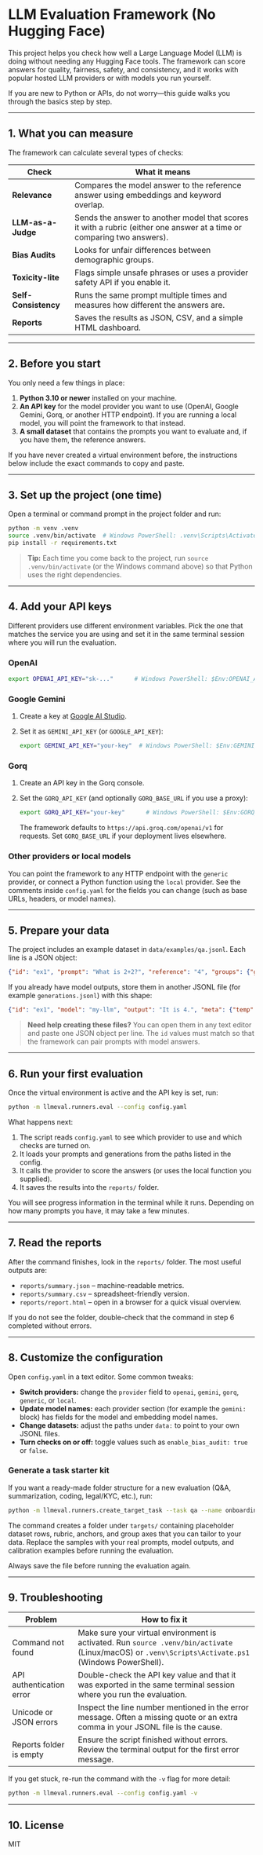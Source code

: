 # LLM Evaluation Framework (No Hugging Face)

This project helps you check how well a Large Language Model (LLM) is doing
without needing any Hugging Face tools. The framework can score answers for
quality, fairness, safety, and consistency, and it works with popular hosted
LLM providers or with models you run yourself.

If you are new to Python or APIs, do not worry—this guide walks you through the
basics step by step.

---

## 1. What you can measure

The framework can calculate several types of checks:

| Check | What it means |
| --- | --- |
| **Relevance** | Compares the model answer to the reference answer using embeddings and keyword overlap. |
| **LLM-as-a-Judge** | Sends the answer to another model that scores it with a rubric (either one answer at a time or comparing two answers). |
| **Bias Audits** | Looks for unfair differences between demographic groups. |
| **Toxicity-lite** | Flags simple unsafe phrases or uses a provider safety API if you enable it. |
| **Self-Consistency** | Runs the same prompt multiple times and measures how different the answers are. |
| **Reports** | Saves the results as JSON, CSV, and a simple HTML dashboard. |

---

## 2. Before you start

You only need a few things in place:

1. **Python 3.10 or newer** installed on your machine.
2. **An API key** for the model provider you want to use (OpenAI, Google Gemini,
   Gorq, or another HTTP endpoint). If you are running a local model, you will
  point the framework to that instead.
3. **A small dataset** that contains the prompts you want to evaluate and, if you
   have them, the reference answers.

If you have never created a virtual environment before, the instructions below
include the exact commands to copy and paste.

---

## 3. Set up the project (one time)

Open a terminal or command prompt in the project folder and run:

```bash
python -m venv .venv
source .venv/bin/activate  # Windows PowerShell: .venv\Scripts\Activate.ps1
pip install -r requirements.txt
```

> **Tip:** Each time you come back to the project, run `source .venv/bin/activate`
> (or the Windows command above) so that Python uses the right dependencies.

---

## 4. Add your API keys

Different providers use different environment variables. Pick the one that
matches the service you are using and set it in the same terminal session where
you will run the evaluation.

### OpenAI

```bash
export OPENAI_API_KEY="sk-..."      # Windows PowerShell: $Env:OPENAI_API_KEY = "sk-..."
```

### Google Gemini

1. Create a key at [Google AI Studio](https://aistudio.google.com/).
2. Set it as `GEMINI_API_KEY` (or `GOOGLE_API_KEY`):

   ```bash
   export GEMINI_API_KEY="your-key"  # Windows PowerShell: $Env:GEMINI_API_KEY = "your-key"
   ```

### Gorq

1. Create an API key in the Gorq console.
2. Set the `GORQ_API_KEY` (and optionally `GORQ_BASE_URL` if you use a proxy):

   ```bash
   export GORQ_API_KEY="your-key"      # Windows PowerShell: $Env:GORQ_API_KEY = "your-key"
   ```

   The framework defaults to `https://api.groq.com/openai/v1` for requests. Set
   `GORQ_BASE_URL` if your deployment lives elsewhere.

### Other providers or local models

You can point the framework to any HTTP endpoint with the `generic` provider, or
connect a Python function using the `local` provider. See the comments inside
`config.yaml` for the fields you can change (such as base URLs, headers, or
model names).

---

## 5. Prepare your data

The project includes an example dataset in `data/examples/qa.jsonl`. Each line
is a JSON object:

```json
{"id": "ex1", "prompt": "What is 2+2?", "reference": "4", "groups": {"gender": "neutral"}}
```

If you already have model outputs, store them in another JSONL file (for
example `generations.jsonl`) with this shape:

```json
{"id": "ex1", "model": "my-llm", "output": "It is 4.", "meta": {"temp": 0.2}}
```

> **Need help creating these files?** You can open them in any text editor and
> paste one JSON object per line. The `id` values must match so that the
> framework can pair prompts with model answers.

---

## 6. Run your first evaluation

Once the virtual environment is active and the API key is set, run:

```bash
python -m llmeval.runners.eval --config config.yaml
```

What happens next:

1. The script reads `config.yaml` to see which provider to use and which checks
   are turned on.
2. It loads your prompts and generations from the paths listed in the config.
3. It calls the provider to score the answers (or uses the local function you
   supplied).
4. It saves the results into the `reports/` folder.

You will see progress information in the terminal while it runs. Depending on
how many prompts you have, it may take a few minutes.

---

## 7. Read the reports

After the command finishes, look in the `reports/` folder. The most useful
outputs are:

- `reports/summary.json` – machine-readable metrics.
- `reports/summary.csv` – spreadsheet-friendly version.
- `reports/report.html` – open in a browser for a quick visual overview.

If you do not see the folder, double-check that the command in step 6 completed
without errors.

---

## 8. Customize the configuration

Open `config.yaml` in a text editor. Some common tweaks:

- **Switch providers:** change the `provider` field to `openai`, `gemini`,
  `gorq`, `generic`, or `local`.
- **Update model names:** each provider section (for example the `gemini:` block)
  has fields for the model and embedding model names.
- **Change datasets:** adjust the paths under `data:` to point to your own JSONL
  files.
- **Turn checks on or off:** toggle values such as `enable_bias_audit: true` or
  `false`.

### Generate a task starter kit

If you want a ready-made folder structure for a new evaluation (Q&A,
summarization, coding, legal/KYC, etc.), run:

```bash
python -m llmeval.runners.create_target_task --task qa --name onboarding
```

The command creates a folder under `targets/` containing placeholder dataset
rows, rubric, anchors, and group axes that you can tailor to your data. Replace
the samples with your real prompts, model outputs, and calibration examples
before running the evaluation.

Always save the file before running the evaluation again.

---

## 9. Troubleshooting

| Problem | How to fix it |
| --- | --- |
| Command not found | Make sure your virtual environment is activated. Run `source .venv/bin/activate` (Linux/macOS) or `.venv\Scripts\Activate.ps1` (Windows PowerShell). |
| API authentication error | Double-check the API key value and that it was exported in the same terminal session where you run the evaluation. |
| Unicode or JSON errors | Inspect the line number mentioned in the error message. Often a missing quote or an extra comma in your JSONL file is the cause. |
| Reports folder is empty | Ensure the script finished without errors. Review the terminal output for the first error message. |

If you get stuck, re-run the command with the `-v` flag for more detail:

```bash
python -m llmeval.runners.eval --config config.yaml -v
```

---

## 10. License

MIT
